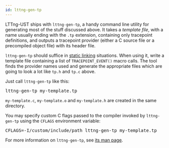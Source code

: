 ```yaml
---
id: lttng-gen-tp
---
```


LTTng-UST ships with `lttng-gen-tp`, a handy command line utility for
generating most of the stuff discussed above. It takes a _template file_,
with a name usually ending with the `.tp` extension, containing only
tracepoint definitions, and outputs a tracepoint provider (either a C
source file or a precompiled object file) with its header file.

`lttng-gen-tp` should suffice in [static linking](#doc-static-linking)
situations. When using it, write a template file containing a list of
`TRACEPOINT_EVENT()` macro calls. The tool finds the provider names
used and generate the appropriate files which are going to look a lot
like `tp.h` and `tp.c` above.

Just call `lttng-gen-tp` like this:

<pre class="term">
lttng-gen-tp my-template.tp
</pre>

`my-template.c`, `my-template.o` and `my-template.h` are created
in the same directory.

You may specify custom C flags passed to the compiler invoked by
`lttng-gen-tp` using the `CFLAGS` environment variable:

<pre class="term">
CFLAGS=-I/custom/include/path lttng-gen-tp my-template.tp
</pre>

For more information on `lttng-gen-tp`, see
<a href="/man/1/lttng-gen-tp" class="ext">its man page</a>.
